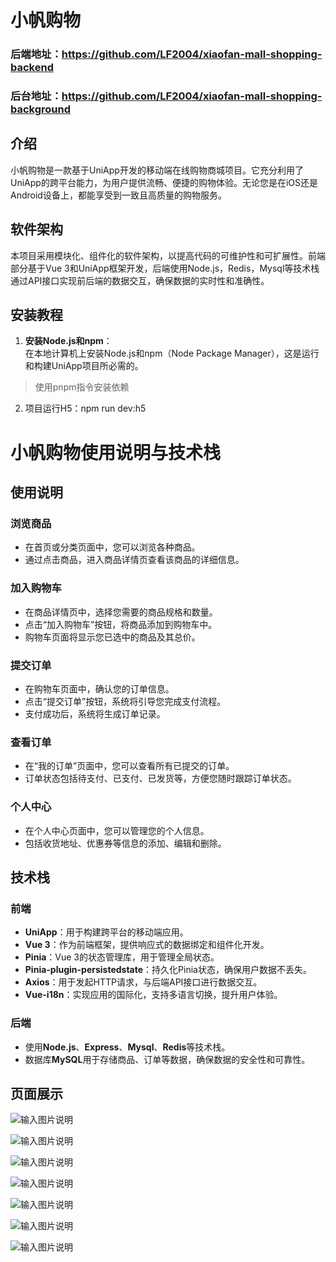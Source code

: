 # 小帆购物

### 后端地址：https://github.com/LF2004/xiaofan-mall-shopping-backend
### 后台地址：https://github.com/LF2004/xiaofan-mall-shopping-background

## 介绍

小帆购物是一款基于UniApp开发的移动端在线购物商城项目。它充分利用了UniApp的跨平台能力，为用户提供流畅、便捷的购物体验。无论您是在iOS还是Android设备上，都能享受到一致且高质量的购物服务。

## 软件架构

本项目采用模块化、组件化的软件架构，以提高代码的可维护性和可扩展性。前端部分基于Vue 3和UniApp框架开发，后端使用Node.js，Redis，Mysql等技术栈通过API接口实现前后端的数据交互，确保数据的实时性和准确性。

## 安装教程

1. **安装Node.js和npm**：  
   在本地计算机上安装Node.js和npm（Node Package Manager），这是运行和构建UniApp项目所必需的。
> 使用pnpm指令安装依赖
2. 项目运行H5：npm run dev:h5

# 小帆购物使用说明与技术栈

## 使用说明

### 浏览商品
- 在首页或分类页面中，您可以浏览各种商品。
- 通过点击商品，进入商品详情页查看该商品的详细信息。

### 加入购物车
- 在商品详情页中，选择您需要的商品规格和数量。
- 点击“加入购物车”按钮，将商品添加到购物车中。
- 购物车页面将显示您已选中的商品及其总价。

### 提交订单
- 在购物车页面中，确认您的订单信息。
- 点击“提交订单”按钮，系统将引导您完成支付流程。
- 支付成功后，系统将生成订单记录。

### 查看订单
- 在“我的订单”页面中，您可以查看所有已提交的订单。
- 订单状态包括待支付、已支付、已发货等，方便您随时跟踪订单状态。

### 个人中心
- 在个人中心页面中，您可以管理您的个人信息。
- 包括收货地址、优惠券等信息的添加、编辑和删除。

## 技术栈

### 前端
- **UniApp**：用于构建跨平台的移动端应用。
- **Vue 3**：作为前端框架，提供响应式的数据绑定和组件化开发。
- **Pinia**：Vue 3的状态管理库，用于管理全局状态。
- **Pinia-plugin-persistedstate**：持久化Pinia状态，确保用户数据不丢失。
- **Axios**：用于发起HTTP请求，与后端API接口进行数据交互。
- **Vue-i18n**：实现应用的国际化，支持多语言切换，提升用户体验。

### 后端
- 使用**Node.js**、**Express**、**Mysql**、**Redis**等技术栈。
- 数据库**MySQL**用于存储商品、订单等数据，确保数据的安全性和可靠性。

## 页面展示

![输入图片说明](src/static/images/image.png)

![输入图片说明](src/static/images/image1.png)

![输入图片说明](src/static/images/image2.png)

![输入图片说明](src/static/images/image4.png)

![输入图片说明](src/static/images/image7.png)

![输入图片说明](src/static/images/image8.png)

![输入图片说明](src/static/images/image9.png)
